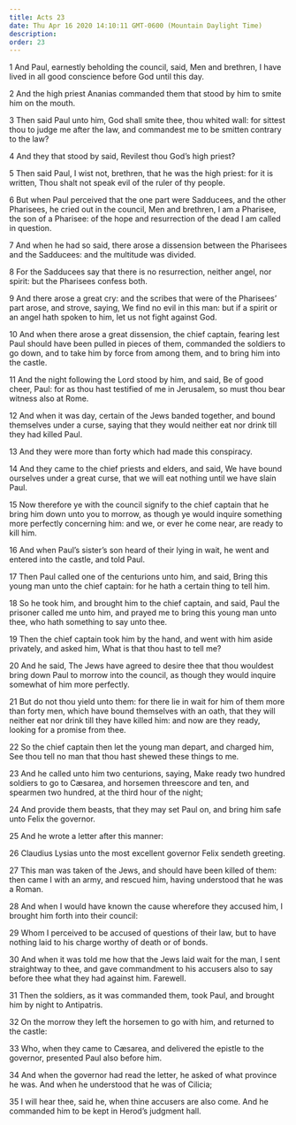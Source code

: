 ```yaml
---
title: Acts 23
date: Thu Apr 16 2020 14:10:11 GMT-0600 (Mountain Daylight Time)
description: 
order: 23
---
```


<p>
  1 And Paul, earnestly beholding the council, said, Men and brethren, I have
  lived in all good conscience before God until this day.
</p>
<p>
  2 And the high priest Ananias commanded them that stood by him to smite him on
  the mouth.
</p>
<p>
  3 Then said Paul unto him, God shall smite thee, thou whited wall: for sittest
  thou to judge me after the law, and commandest me to be smitten contrary to
  the law?
</p>
<p>4 And they that stood by said, Revilest thou God&#x2019;s high priest?</p>
<p>
  5 Then said Paul, I wist not, brethren, that he was the high priest: for it is
  written, Thou shalt not speak evil of the ruler of thy people.
</p>
<p>
  6 But when Paul perceived that the one part were Sadducees, and the other
  Pharisees, he cried out in the council, Men and brethren, I am a Pharisee, the
  son of a Pharisee: of the hope and resurrection of the dead I am called in
  question.
</p>
<p>
  7 And when he had so said, there arose a dissension between the Pharisees and
  the Sadducees: and the multitude was divided.
</p>
<p>
  8 For the Sadducees say that there is no resurrection, neither angel, nor
  spirit: but the Pharisees confess both.
</p>
<p>
  9 And there arose a great cry: and the scribes that were of the
  Pharisees&#x2019; part arose, and strove, saying, We find no evil in this man:
  but if a spirit or an angel hath spoken to him, let us not fight against God.
</p>
<p>
  10 And when there arose a great dissension, the chief captain, fearing lest
  Paul should have been pulled in pieces of them, commanded the soldiers to go
  down, and to take him by force from among them, and to bring him into the
  castle.
</p>
<p>
  11 And the night following the Lord stood by him, and said, Be of good cheer,
  Paul: for as thou hast testified of me in Jerusalem, so must thou bear witness
  also at Rome.
</p>
<p>
  12 And when it was day, certain of the Jews banded together, and bound
  themselves under a curse, saying that they would neither eat nor drink till
  they had killed Paul.
</p>
<p>13 And they were more than forty which had made this conspiracy.</p>
<p>
  14 And they came to the chief priests and elders, and said, We have bound
  ourselves under a great curse, that we will eat nothing until we have slain
  Paul.
</p>
<p>
  15 Now therefore ye with the council signify to the chief captain that he
  bring him down unto you to morrow, as though ye would inquire something more
  perfectly concerning him: and we, or ever he come near, are ready to kill him.
</p>
<p>
  16 And when Paul&#x2019;s sister&#x2019;s son heard of their lying in wait, he
  went and entered into the castle, and told Paul.
</p>
<p>
  17 Then Paul called one of the centurions unto him, and said, Bring this young
  man unto the chief captain: for he hath a certain thing to tell him.
</p>
<p>
  18 So he took him, and brought him to the chief captain, and said, Paul the
  prisoner called me unto him, and prayed me to bring this young man unto thee,
  who hath something to say unto thee.
</p>
<p>
  19 Then the chief captain took him by the hand, and went with him aside
  privately, and asked him, What is that thou hast to tell me?
</p>
<p>
  20 And he said, The Jews have agreed to desire thee that thou wouldest bring
  down Paul to morrow into the council, as though they would inquire somewhat of
  him more perfectly.
</p>
<p>
  21 But do not thou yield unto them: for there lie in wait for him of them more
  than forty men, which have bound themselves with an oath, that they will
  neither eat nor drink till they have killed him: and now are they ready,
  looking for a promise from thee.
</p>
<p>
  22 So the chief captain then let the young man depart, and charged him, See
  thou tell no man that thou hast shewed these things to me.
</p>
<p>
  23 And he called unto him two centurions, saying, Make ready two hundred
  soldiers to go to C&#xE6;sarea, and horsemen threescore and ten, and spearmen
  two hundred, at the third hour of the night;
</p>
<p>
  24 And provide them beasts, that they may set Paul on, and bring him safe unto
  Felix the governor.
</p>
<p>25 And he wrote a letter after this manner:</p>
<p>
  26 Claudius Lysias unto the most excellent governor Felix sendeth greeting.
</p>
<p>
  27 This man was taken of the Jews, and should have been killed of them: then
  came I with an army, and rescued him, having understood that he was a Roman.
</p>
<p>
  28 And when I would have known the cause wherefore they accused him, I brought
  him forth into their council:
</p>
<p>
  29 Whom I perceived to be accused of questions of their law, but to have
  nothing laid to his charge worthy of death or of bonds.
</p>
<p>
  30 And when it was told me how that the Jews laid wait for the man, I sent
  straightway to thee, and gave commandment to his accusers also to say before
  thee what they had against him. Farewell.
</p>
<p>
  31 Then the soldiers, as it was commanded them, took Paul, and brought him by
  night to Antipatris.
</p>
<p>
  32 On the morrow they left the horsemen to go with him, and returned to the
  castle:
</p>
<p>
  33 Who, when they came to C&#xE6;sarea, and delivered the epistle to the
  governor, presented Paul also before him.
</p>
<p>
  34 And when the governor had read the letter, he asked of what province he
  was. And when he understood that he was of Cilicia;
</p>
<p>
  35 I will hear thee, said he, when thine accusers are also come. And he
  commanded him to be kept in Herod&#x2019;s judgment hall.
</p>
